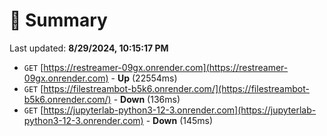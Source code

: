# 📖 Summary
Last updated: **8/29/2024, 10:15:17 PM**

- `GET` [https://restreamer-09gx.onrender.com](https://restreamer-09gx.onrender.com) - **Up** (22554ms)
- `GET` [https://filestreambot-b5k6.onrender.com/](https://filestreambot-b5k6.onrender.com/) - **Down** (136ms)
- `GET` [https://jupyterlab-python3-12-3.onrender.com](https://jupyterlab-python3-12-3.onrender.com) - **Down** (145ms)
